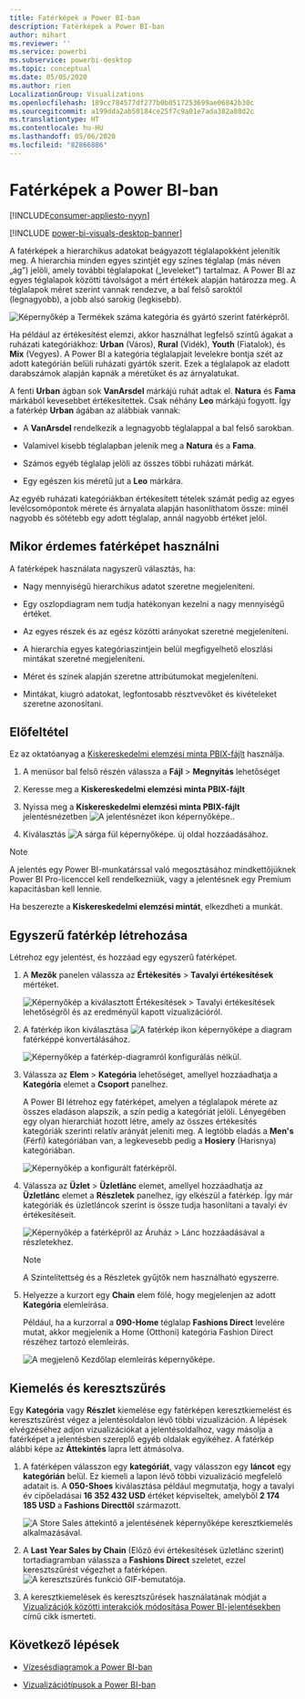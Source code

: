 ```yaml
---
title: Fatérképek a Power BI-ban
description: Fatérképek a Power BI-ban
author: mihart
ms.reviewer: ''
ms.service: powerbi
ms.subservice: powerbi-desktop
ms.topic: conceptual
ms.date: 05/05/2020
ms.author: rien
LocalizationGroup: Visualizations
ms.openlocfilehash: 189cc784577df277b0b0517253699ae06842b30c
ms.sourcegitcommit: a199dda2ab50184ce25f7c9a01e7ada382a88d2c
ms.translationtype: HT
ms.contentlocale: hu-HU
ms.lasthandoff: 05/06/2020
ms.locfileid: "82866886"
---
```

# <a name="treemaps-in-power-bi"></a>Fatérképek a Power BI-ban

[!INCLUDE[consumer-appliesto-nyyn](../includes/consumer-appliesto-nyyn.md)]

[!INCLUDE [power-bi-visuals-desktop-banner](../includes/power-bi-visuals-desktop-banner.md)]

A fatérképek a hierarchikus adatokat beágyazott téglalapokként jelenítik meg. A hierarchia minden egyes szintjét egy színes téglalap (más néven „ág”) jelöli, amely további téglalapokat („leveleket”) tartalmaz. A Power BI az egyes téglalapok közötti távolságot a mért értékek alapján határozza meg. A téglalapok méret szerint vannak rendezve, a bal felső saroktól (legnagyobb), a jobb alsó sarokig (legkisebb).

![Képernyőkép a Termékek száma kategória és gyártó szerint fatérképről.](media/power-bi-visualization-treemaps/pbi-nancy-viz-treemap.png)

Ha például az értékesítést elemzi, akkor használhat legfelső szintű ágakat a ruházati kategóriákhoz: **Urban** (Város), **Rural** (Vidék), **Youth** (Fiatalok), és **Mix** (Vegyes). A Power BI a kategória téglalapjait levelekre bontja szét az adott kategórián belüli ruházati gyártók szerit. Ezek a téglalapok az eladott darabszámok alapján kapnák a méretüket és az árnyalatukat.

A fenti **Urban** ágban sok **VanArsdel** márkájú ruhát adtak el. **Natura** és **Fama** márkából kevesebbet értékesítettek. Csak néhány **Leo** márkájú fogyott. Így a fatérkép **Urban** ágában az alábbiak vannak:

* A **VanArsdel** rendelkezik a legnagyobb téglalappal a bal felső sarokban.

* Valamivel kisebb téglalapban jelenik meg a **Natura** és a **Fama**.

* Számos egyéb téglalap jelöli az összes többi ruházati márkát.

* Egy egészen kis méretű jut a **Leo** márkára.

Az egyéb ruházati kategóriákban értékesített tételek számát pedig az egyes levélcsomópontok mérete és árnyalata alapján hasonlíthatom össze: minél nagyobb és sötétebb egy adott téglalap, annál nagyobb értéket jelöl.


## <a name="when-to-use-a-treemap"></a>Mikor érdemes fatérképet használni

A fatérképek használata nagyszerű választás, ha:

* Nagy mennyiségű hierarchikus adatot szeretne megjeleníteni.

* Egy oszlopdiagram nem tudja hatékonyan kezelni a nagy mennyiségű értéket.

* Az egyes részek és az egész közötti arányokat szeretné megjeleníteni.

* A hierarchia egyes kategóriaszintjein belül megfigyelhető eloszlási mintákat szeretné megjeleníteni.

* Méret és színek alapján szeretne attribútumokat megjeleníteni.

* Mintákat, kiugró adatokat, legfontosabb résztvevőket és kivételeket szeretne azonosítani.

## <a name="prerequisite"></a>Előfeltétel

Ez az oktatóanyag a [Kiskereskedelmi elemzési minta PBIX-fájlt](https://download.microsoft.com/download/9/6/D/96DDC2FF-2568-491D-AAFA-AFDD6F763AE3/Retail%20Analysis%20Sample%20PBIX.pbix) használja.

1. A menüsor bal felső részén válassza a **Fájl** > **Megnyitás** lehetőséget
   
2. Keresse meg a **Kiskereskedelmi elemzési minta PBIX-fájlt**

1. Nyissa meg a **Kiskereskedelmi elemzési minta PBIX-fájlt** jelentésnézetben ![A jelentésnézet ikon képernyőképe.](media/power-bi-visualization-kpi/power-bi-report-view.png).

1. Kiválasztás ![A sárga fül képernyőképe.](media/power-bi-visualization-kpi/power-bi-yellow-tab.png) új oldal hozzáadásához.

> [!NOTE]
> A jelentés egy Power BI-munkatárssal való megosztásához mindkettőjüknek Power BI Pro-licenccel kell rendelkezniük, vagy a jelentésnek egy Premium kapacitásban kell lennie.    



Ha beszerezte a **Kiskereskedelmi elemzési mintát**, elkezdheti a munkát.

## <a name="create-a-basic-treemap"></a>Egyszerű fatérkép létrehozása

Létrehoz egy jelentést, és hozzáad egy egyszerű fatérképet.


1. A **Mezők** panelen válassza az **Értékesítés** > **Tavalyi értékesítések** mértéket.

   ![Képernyőkép a kiválasztott Értékesítések > Tavalyi értékesítések lehetőségről és az eredményül kapott vizualizációról.](media/power-bi-visualization-treemaps/treemapfirstvalue-new.png)

1. A fatérkép ikon kiválasztása ![A fatérkép ikon képernyőképe](media/power-bi-visualization-treemaps/power-bi-treemap-icon.png) a diagram fatérképpé konvertálásához.

   ![Képernyőkép a fatérkép-diagramról konfigurálás nélkül.](media/power-bi-visualization-treemaps/treemapconvertto-new.png)

1. Válassza az **Elem** > **Kategória** lehetőséget, amellyel hozzáadhatja a **Kategória** elemet a **Csoport** panelhez.

    A Power BI létrehoz egy fatérképet, amelyen a téglalapok mérete az összes eladáson alapszik, a szín pedig a kategóriát jelöli. Lényegében egy olyan hierarchiát hozott létre, amely az összes értékesítés kategóriák szerinti relatív arányát jeleníti meg. A legtöbb eladás a **Men's** (Férfi) kategóriában van, a legkevesebb pedig a **Hosiery** (Harisnya) kategóriában.

    ![Képernyőkép a konfigurált fatérképről.](media/power-bi-visualization-treemaps/power-bi-complete.png)

1. Válassza az **Üzlet** > **Üzletlánc** elemet, amellyel hozzáadhatja az **Üzletlánc** elemet a **Részletek** panelhez, így elkészül a fatérkép. Így már kategóriák és üzletláncok szerint is össze tudja hasonlítani a tavalyi év értékesítéseit.

   ![Képernyőkép a fatérképről az Áruház > Lánc hozzáadásával a részletekhez.](media/power-bi-visualization-treemaps/power-bi-details.png)

   > [!NOTE]
   > A Színtelítettség és a Részletek gyűjtők nem használható egyszerre.

1. Helyezze a kurzort egy **Chain** elem fölé, hogy megjelenjen az adott **Kategória** elemleírása.

    Például, ha a kurzorral a **090-Home** téglalap **Fashions Direct** levelére mutat, akkor megjelenik a Home (Otthoni) kategória Fashion Direct részéhez tartozó elemleírás.

   ![A megjelenő Kezdőlap elemleírás képernyőképe.](media/power-bi-visualization-treemaps/treemaphoverdetail-new.png)


## <a name="highlighting-and-cross-filtering"></a>Kiemelés és keresztszűrés

Egy **Kategória** vagy **Részlet** kiemelése egy fatérképen keresztkiemelést és keresztszűrést végez a jelentésoldalon lévő többi vizualizáción. A lépések elvégzéséhez adjon vizualizációkat a jelentésoldalhoz, vagy másolja a fatérképet a jelentésben szereplő egyéb oldalak egyikéhez. A fatérkép alábbi képe az **Áttekintés** lapra lett átmásolva. 

1. A fatérképen válasszon egy **kategóriát**, vagy válasszon egy **láncot** egy **kategórián** belül. Ez kiemeli a lapon lévő többi vizualizáció megfelelő adatait is. A **050-Shoes** kiválasztása például megmutatja, hogy a tavalyi év cipőeladásai **16 352 432 USD** értéket képviseltek, amelyből **2 174 185 USD** a **Fashions Directtől** származott.

   ![A Store Sales áttekintő a jelentésének képernyőképe keresztkiemelés alkalmazásával.](media/power-bi-visualization-treemaps/treemaphiliting.png)

1. A **Last Year Sales by Chain** (Előző évi értékesítések üzletlánc szerint) tortadiagramban válassza a **Fashions Direct** szeletet, ezzel keresztszűrést végezhet a fatérképen.
   ![A keresztszűrés funkció GIF-bemutatója.](media/power-bi-visualization-treemaps/treemapnoowl.gif)

1. A keresztkiemelések és keresztszűrések használatának módját a [Vizualizációk közötti interakciók módosítása Power BI-jelentésekben](../service-reports-visual-interactions.md) című cikk ismerteti.

## <a name="next-steps"></a>Következő lépések

* [Vízesésdiagramok a Power BI-ban](power-bi-visualization-waterfall-charts.md)

* [Vizualizációtípusok a Power BI-ban](power-bi-visualization-types-for-reports-and-q-and-a.md)
